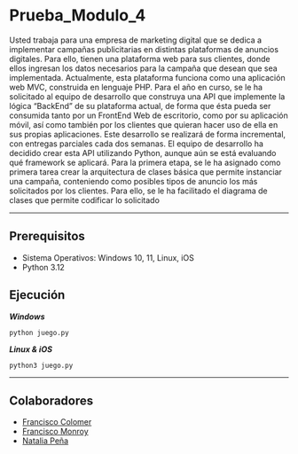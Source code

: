 # Prueba_Modulo_4

Usted trabaja para una empresa de marketing digital que se dedica a implementar campañas
publicitarias en distintas plataformas de anuncios digitales. Para ello, tienen una plataforma
web para sus clientes, donde ellos ingresan los datos necesarios para la campaña que desean
que sea implementada. Actualmente, esta plataforma funciona como una aplicación web
MVC, construida en lenguaje PHP.
Para el año en curso, se le ha solicitado al equipo de desarrollo que construya una API que
implemente la lógica “BackEnd” de su plataforma actual, de forma que ésta pueda ser
consumida tanto por un FrontEnd Web de escritorio, como por su aplicación móvil, así como
también por los clientes que quieran hacer uso de ella en sus propias aplicaciones. Este
desarrollo se realizará de forma incremental, con entregas parciales cada dos semanas.
El equipo de desarrollo ha decidido crear esta API utilizando Python, aunque aún se está
evaluando qué framework se aplicará. Para la primera etapa, se le ha asignado como primera
tarea crear la arquitectura de clases básica que permite instanciar una campaña, conteniendo
como posibles tipos de anuncio los más solicitados por los clientes. Para ello, se le ha
facilitado el diagrama de clases que permite codificar lo solicitado


------------------------------------------

## Prerequisitos

- Sistema Operativos: Windows 10, 11, Linux, iOS
- Python 3.12

## Ejecución

***Windows***

`python juego.py`

***Linux & iOS***

`python3 juego.py`

------------------------------------------
## Colaboradores
- [Francisco Colomer](https://github.com/Cy5k0) 
- [Francisco Monroy](https://github.com/fmonroy75)
- [Natalia Peña](https://github.com/StudentNPD)